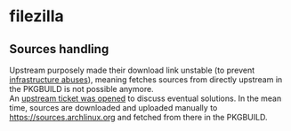 # filezilla

## Sources handling

Upstream purposely made their download link unstable (to prevent [infrastructure abuses](https://trac.filezilla-project.org/ticket/13159#comment:1)), meaning fetches sources from directly upstream in the PKGBUILD is not possible anymore.  
An [upstream ticket was opened](https://trac.filezilla-project.org/ticket/13186) to discuss eventual solutions. In the mean time, sources are downloaded and uploaded manually to <https://sources.archlinux.org> and fetched from there in the PKGBUILD.
